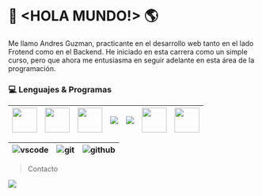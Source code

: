 # 👋 <HOLA MUNDO!> 🌎

Me llamo Andres Guzman, practicante en el desarrollo web tanto en el lado Frotend como en el Backend. He iniciado en esta carrera como un simple curso, pero que ahora me entusiasma en seguir adelante en esta área de la programación.

### 💻 Lenguajes & Programas

|<img src="https://cdn-icons-png.flaticon.com/512/5968/5968267.png" width="50">| <img src="https://cdn-icons-png.flaticon.com/512/5968/5968242.png" width="50"> | <img src="https://cdn-icons-png.flaticon.com/512/5968/5968292.png" width="50"> |<img src="https://img.icons8.com/fluency/50/bootstrap.png">|<img src="https://img.icons8.com/color/50/mysql-logo.png">|<img src="https://cdn-icons-png.freepik.com/512/5968/5968332.png?ga=GA1.1.1183702289.1725831361" width="50">|<img src="https://cdn.icon-icons.com/icons2/2415/PNG/48/react_original_logo_icon_146374.png" width="50">|
|---|---|---|---|---|---|---|

|<img src="https://img.icons8.com/color/50/visual-studio-code-2019.png" alt="vscode">|<img src="https://img.icons8.com/color/50/git.png" alt="git">|<img src="https://img.icons8.com/sf-regular-filled/50/github.png" alt="github">|
|---|---|---|

> Contacto

<a href="mailto:jamsyck@gmail.com">
  <img src="https://img.shields.io/badge/jamsyck@gmail.com-black?style=flat&logo=gmail">
</a>
